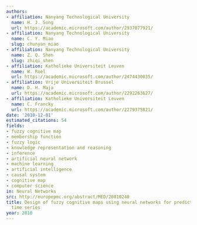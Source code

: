 ```yaml
---
authors:
- affiliation: Nanyang Technological University
  name: H. J. Song
  url: https://academic.microsoft.com/author/2937077921/
- affiliation: Nanyang Technological University
  name: C. Y. Miao
  slug: chunyan_miao
- affiliation: Nanyang Technological University
  name: Z. Q. Shen
  slug: zhiqi_shen
- affiliation: Katholieke Universiteit Leuven
  name: W. Roel
  url: https://academic.microsoft.com/author/2474430035/
- affiliation: Vrije Universiteit Brussel
  name: D. H. Maja
  url: https://academic.microsoft.com/author/2292263627/
- affiliation: Katholieke Universiteit Leuven
  name: C. Francky
  url: https://academic.microsoft.com/author/2279375821/
date: '2010-12-01'
estimated_citations: 54
fields:
- fuzzy cognitive map
- membership function
- fuzzy logic
- knowledge representation and reasoning
- inference
- artificial neural network
- machine learning
- artificial intelligence
- causal system
- cognitive map
- computer science
in: Neural Networks
src: http://europepmc.org/abstract/MED/20810240
title: Design of fuzzy cognitive maps using neural networks for predicting chaotic
  time series
year: 2010
---
```

